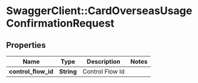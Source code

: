 # SwaggerClient::CardOverseasUsageConfirmationRequest

## Properties
Name | Type | Description | Notes
------------ | ------------- | ------------- | -------------
**control_flow_id** | **String** | Control Flow Id | 

